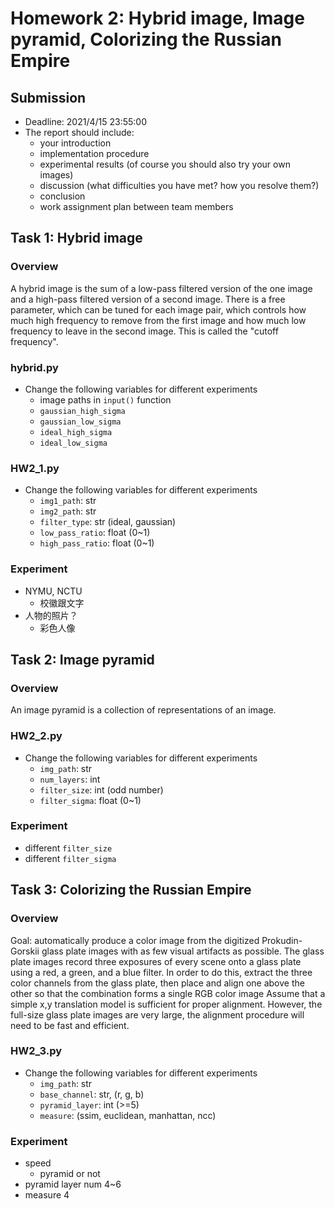 # Homework 2: Hybrid image, Image pyramid, Colorizing the Russian Empire

## Submission

- Deadline: 2021/4/15 23:55:00
- The report should include:
    - your introduction
    - implementation procedure
    - experimental results (of course you should also try your own images)
    - discussion (what difficulties you have met? how you resolve them?)
    - conclusion
    - work assignment plan between team members

## Task 1: Hybrid image

### Overview

A hybrid image is the sum of a low-pass filtered version of the one image and a high-pass filtered version of a second image. There is a free parameter, which can be tuned for each image pair, which controls how much high frequency to remove from the first image and how much low frequency to leave in the second image. This is called the "cutoff frequency".

### hybrid.py

- Change the following variables for different experiments
    - image paths in `input()` function
    - `gaussian_high_sigma`
    - `gaussian_low_sigma`
    - `ideal_high_sigma`
    - `ideal_low_sigma`

### HW2_1.py

- Change the following variables for different experiments
    - `img1_path`: str
    - `img2_path`: str
    - `filter_type`: str (ideal, gaussian)
    - `low_pass_ratio`: float (0~1)
    - `high_pass_ratio`: float (0~1)

### Experiment

- NYMU, NCTU
    - 校徽跟文字 
- 人物的照片？
    - 彩色人像

## Task 2: Image pyramid

### Overview

An image pyramid is a collection of representations of an image.

### HW2_2.py

- Change the following variables for different experiments
    - `img_path`: str
    - `num_layers`: int
    - `filter_size`: int (odd number)
    - `filter_sigma`: float (0~1)

### Experiment 

- different `filter_size`
- different `filter_sigma`

## Task 3: Colorizing the Russian Empire

### Overview

Goal: automatically produce a color image from the digitized Prokudin-Gorskii glass plate images with as few visual artifacts as possible. The glass plate images record three exposures of every scene onto a glass plate using a red, a green, and a blue filter. In order to do this, extract the three color channels from the glass plate, then place and align one above the other so that the combination forms a single RGB color image Assume that a simple x,y translation model is sufficient for proper alignment. However,  the full-size glass plate images are very large,  the alignment procedure will need to be fast and efficient.

### HW2_3.py

- Change the following variables for different experiments
    - `img_path`: str
    - `base_channel`: str, (r, g, b)
    - `pyramid_layer`: int (>=5)
    - `measure`: (ssim, euclidean, manhattan, ncc)

### Experiment 

- speed
    - pyramid or not
- pyramid layer num 4~6
- measure 4
